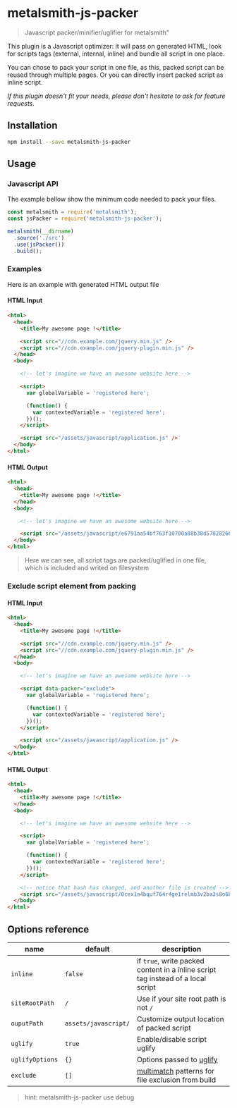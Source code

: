# metalsmith-js-packer
> Javascript packer/minifier/uglifier for metalsmith"

This plugin is a Javascript optimizer: it will pass on generated HTML, look for scripts tags (external, internal, inline) and bundle all script in one place.

You can chose to pack your script in one file, as this, packed script can be reused through multiple pages. Or you can directly insert packed script as inline script.

*If this plugin doesn't fit your needs, please don't hesitate to ask for feature requests.*

## Installation
```bash
npm install --save metalsmith-js-packer
```

## Usage

### Javascript API

The example bellow show the minimum code needed to pack your files.

```javascript
const metalsmith = require('metalsmith');
const jsPacker = require('metalsmith-js-packer');

metalsmith(__dirname)
  .source('./src')
  .use(jsPacker())
  .build();
```

### Examples

Here is an example with generated HTML output file

#### HTML Input

```html
<html>
  <head>
    <title>My awesome page !</title>

    <script src="//cdn.example.com/jquery.min.js" />
    <script src="//cdn.example.com/jquery-plugin.min.js" />
  </head>
  <body>

    <!-- let's imagine we have an awesome website here -->

    <script>
      var globalVariable = 'registered here';

      (function() {
        var contextedVariable = 'registered here';
      })();
    </script>

    <script src="/assets/javascript/application.js" />
  </body>
</html>
```

#### HTML Output

```html
<html>
  <head>
    <title>My awesome page !</title>
  </head>
  <body>

    <!-- let's imagine we have an awesome website here -->

    <script src="/assets/javascript/e6791aa54bf763f10700a88b38d578282663be53.min.js" />
  </body>
</html>
```
> Here we can see, all script tags are packed/uglified in one file,  
which is included and writed on filesystem

### Exclude script element from packing


#### HTML Input

```html
<html>
  <head>
    <title>My awesome page !</title>

    <script src="//cdn.example.com/jquery.min.js" />
    <script src="//cdn.example.com/jquery-plugin.min.js" />
  </head>
  <body>

    <!-- let's imagine we have an awesome website here -->

    <script data-packer="exclude">
      var globalVariable = 'registered here';

      (function() {
        var contextedVariable = 'registered here';
      })();
    </script>

    <script src="/assets/javascript/application.js" />
  </body>
</html>
```

#### HTML Output

```html
<html>
  <head>
    <title>My awesome page !</title>
  </head>
  <body>

    <!-- let's imagine we have an awesome website here -->

    <script>
      var globalVariable = 'registered here';

      (function() {
        var contextedVariable = 'registered here';
      })();
    </script>

    <!-- notice that hash has changed, and another file is created -->
    <script src="/assets/javascript/0cex1a4bquf764r4ge1relmb3v2ba3s8o6k3wetj.min.js" />
  </body>
</html>
```

## Options reference
| name   |  default  |  description  |
| --- | --- | --- |
| `inline` | `false` | if `true`, write packed content in a inline script tag instead of a local script |
| `siteRootPath` | `/` | Use if your site root path is not `/` |
| `ouputPath` | `assets/javascript/` | Customize output location of packed script |
| `uglify` | `true` | Enable/disable script uglify |
| `uglifyOptions` | `{}` | Options passed to [uglify](https://www.npmjs.com/package/uglify-js) |
| `exclude` | `[]` | [multimatch](https://www.npmjs.com/package/multimatch) patterns for file exclusion from build |

> hint: metalsmith-js-packer use debug
